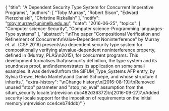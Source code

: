 {
    "title": "A Dependent Security Type System for Concurrent Imperative Programs",
    "authors": [
        "Toby Murray",
        "Robert Sison",
        "Edward Pierzchalski",
        "Christine Rizkallah"
    ],
    "notify": "toby.murray@unimelb.edu.au",
    "date": "2016-06-25",
    "topics": [
        "Computer science-Security",
        "Computer science-Programming languages-Type systems"
    ],
    "abstract": "\nThe paper \"Compositional Verification and Refinement of Concurrent\nValue-Dependent Noninterference\" by Murray et. al. (CSF 2016) presents\na dependent security type system for compositionally verifying a\nvalue-dependent noninterference property, defined in (Murray, PLAS\n2015), for concurrent programs. This development formalises that\nsecurity definition, the type system and its soundness proof, and\ndemonstrates its application on some small examples. It was derived\nfrom the SIFUM_Type_Systems AFP entry, by Sylvia Grewe, Heiko Mantel\nand Daniel Schoepe, and whose structure it inherits.",
    "extra-history": "\nChange history:\n[2016-08-19]:\nRemoved unused \"stop\" parameter and \"stop_no_eval\" assumption from the sifum_security locale.\n(revision dbc482d36372)\n[2016-09-27]:\nAdded security locale support for the imposition of requirements on the initial memory.\n(revision cce4ceb74ddb)"
}